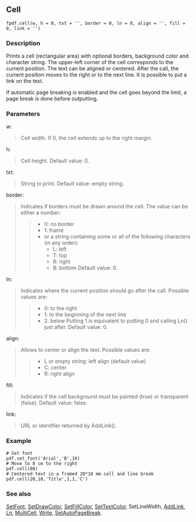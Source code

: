 ## Cell ##

```
fpdf.cell(w, h = 0, txt = '', border = 0, ln = 0, align = '', fill = 0, link = '')
```

### Description ###

Prints a cell (rectangular area) with optional borders, background color and character string. The upper-left corner of the cell corresponds to the current position. The text can be aligned or centered. After the call, the current position moves to the right or to the next line. It is possible to put a link on the text.

If automatic page breaking is enabled and the cell goes beyond the limit, a page break is done before outputting.

### Parameters ###

w:
> Cell width. If 0, the cell extends up to the right margin.

h:
> Cell height. Default value: 0.

txt:
> String to print. Default value: empty string.

border:
> Indicates if borders must be drawn around the cell. The value can be either a number:
>>    * 0: no border
>>    * 1: frame
>>    * or a string containing some or all of the following characters (in any order):
>>      * L: left
>>      * T: top
>>      * R: right
>>      * B: bottom
> Default value: 0.

ln:
> Indicates where the current position should go after the call. Possible values are:
>>    * 0: to the right
>>    * 1: to the beginning of the next line
>>    * 2: below
> Putting 1 is equivalent to putting 0 and calling Ln() just after. Default value: 0.

align:
> Allows to center or align the text. Possible values are:
>>    * L or empty string: left align (default value)
>>    * C: center
>>    * R: right align

fill:
> Indicates if the cell background must be painted (true) or transparent (false). Default value: false.

link:
> URL or identifier returned by AddLink().

### Example ###

```
# Set font
pdf.set_font('Arial','B',16)
# Move to 8 cm to the right
pdf.cell(80)
# Centered text in a framed 20*10 mm cell and line break
pdf.cell(20,10,'Title',1,1,'C')
```

### See also ###

[SetFont](SetFont.md), [SetDrawColor](SetDrawColor.md), [SetFillColor](SetFillColor.md), [SetTextColor](SetTextColor.md), SetLineWidth, [AddLink](AddLink.md), [Ln](Ln.md), [MultiCell](MultiCell.md), [Write](Write.md), [SetAutoPageBreak](SetAutoPageBreak.md).
